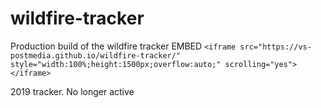 # wildfire-tracker
Production build of the wildfire tracker
EMBED
`<iframe src="https://vs-postmedia.github.io/wildfire-tracker/" style="width:100%;height:1500px;overflow:auto;" scrolling="yes"></iframe>`

2019 tracker. No longer active
